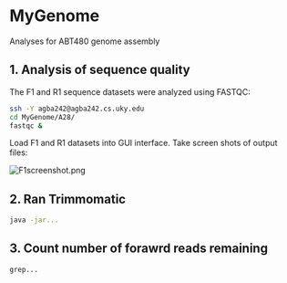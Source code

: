 # MyGenome
Analyses for ABT480 genome assembly

## 1. Analysis of sequence quality
The F1 and R1 sequence datasets were analyzed using FASTQC:
```bash
ssh -Y agba242@agba242.cs.uky.edu
cd MyGenome/A28/
fastqc &
```
Load F1 and R1 datasets into GUI interface.
Take screen shots of output files:

![F1screenshot.png](/data/F1screenshot.png)

## 2. Ran Trimmomatic
```bash
java -jar...
```

## 3. Count number of forawrd reads remaining
```bash
grep...
```
